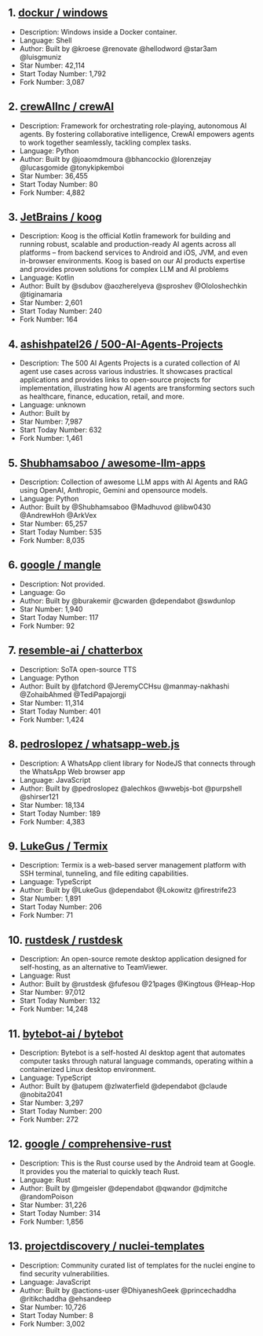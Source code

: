 ## 1. [dockur / windows](https://github.com/dockur/windows)
- Description: Windows inside a Docker container.
- Language: Shell
- Author: Built by @kroese @renovate @hellodword @star3am @luisgmuniz
- Star Number: 42,114
- Start Today Number: 1,792
- Fork Number: 3,087

## 2. [crewAIInc / crewAI](https://github.com/crewAIInc/crewAI)
- Description: Framework for orchestrating role-playing, autonomous AI agents. By fostering collaborative intelligence, CrewAI empowers agents to work together seamlessly, tackling complex tasks.
- Language: Python
- Author: Built by @joaomdmoura @bhancockio @lorenzejay @lucasgomide @tonykipkemboi
- Star Number: 36,455
- Start Today Number: 80
- Fork Number: 4,882

## 3. [JetBrains / koog](https://github.com/JetBrains/koog)
- Description: Koog is the official Kotlin framework for building and running robust, scalable and production-ready AI agents across all platforms – from backend services to Android and iOS, JVM, and even in-browser environments. Koog is based on our AI products expertise and provides proven solutions for complex LLM and AI problems
- Language: Kotlin
- Author: Built by @sdubov @aozherelyeva @sproshev @Ololoshechkin @tiginamaria
- Star Number: 2,601
- Start Today Number: 240
- Fork Number: 164

## 4. [ashishpatel26 / 500-AI-Agents-Projects](https://github.com/ashishpatel26/500-AI-Agents-Projects)
- Description: The 500 AI Agents Projects is a curated collection of AI agent use cases across various industries. It showcases practical applications and provides links to open-source projects for implementation, illustrating how AI agents are transforming sectors such as healthcare, finance, education, retail, and more.
- Language: unknown
- Author: Built by 
- Star Number: 7,987
- Start Today Number: 632
- Fork Number: 1,461

## 5. [Shubhamsaboo / awesome-llm-apps](https://github.com/Shubhamsaboo/awesome-llm-apps)
- Description: Collection of awesome LLM apps with AI Agents and RAG using OpenAI, Anthropic, Gemini and opensource models.
- Language: Python
- Author: Built by @Shubhamsaboo @Madhuvod @libw0430 @AndrewHoh @ArkVex
- Star Number: 65,257
- Start Today Number: 535
- Fork Number: 8,035

## 6. [google / mangle](https://github.com/google/mangle)
- Description: Not provided. 
- Language: Go
- Author: Built by @burakemir @cwarden @dependabot @swdunlop
- Star Number: 1,940
- Start Today Number: 117
- Fork Number: 92

## 7. [resemble-ai / chatterbox](https://github.com/resemble-ai/chatterbox)
- Description: SoTA open-source TTS
- Language: Python
- Author: Built by @fatchord @JeremyCCHsu @manmay-nakhashi @ZohaibAhmed @TediPapajorgji
- Star Number: 11,314
- Start Today Number: 401
- Fork Number: 1,424

## 8. [pedroslopez / whatsapp-web.js](https://github.com/pedroslopez/whatsapp-web.js)
- Description: A WhatsApp client library for NodeJS that connects through the WhatsApp Web browser app
- Language: JavaScript
- Author: Built by @pedroslopez @alechkos @wwebjs-bot @purpshell @shirser121
- Star Number: 18,134
- Start Today Number: 189
- Fork Number: 4,383

## 9. [LukeGus / Termix](https://github.com/LukeGus/Termix)
- Description: Termix is a web-based server management platform with SSH terminal, tunneling, and file editing capabilities.
- Language: TypeScript
- Author: Built by @LukeGus @dependabot @Lokowitz @firestrife23
- Star Number: 1,891
- Start Today Number: 206
- Fork Number: 71

## 10. [rustdesk / rustdesk](https://github.com/rustdesk/rustdesk)
- Description: An open-source remote desktop application designed for self-hosting, as an alternative to TeamViewer.
- Language: Rust
- Author: Built by @rustdesk @fufesou @21pages @Kingtous @Heap-Hop
- Star Number: 97,012
- Start Today Number: 132
- Fork Number: 14,248

## 11. [bytebot-ai / bytebot](https://github.com/bytebot-ai/bytebot)
- Description: Bytebot is a self-hosted AI desktop agent that automates computer tasks through natural language commands, operating within a containerized Linux desktop environment.
- Language: TypeScript
- Author: Built by @atupem @zlwaterfield @dependabot @claude @nobita2041
- Star Number: 3,297
- Start Today Number: 200
- Fork Number: 272

## 12. [google / comprehensive-rust](https://github.com/google/comprehensive-rust)
- Description: This is the Rust course used by the Android team at Google. It provides you the material to quickly teach Rust.
- Language: Rust
- Author: Built by @mgeisler @dependabot @qwandor @djmitche @randomPoison
- Star Number: 31,226
- Start Today Number: 314
- Fork Number: 1,856

## 13. [projectdiscovery / nuclei-templates](https://github.com/projectdiscovery/nuclei-templates)
- Description: Community curated list of templates for the nuclei engine to find security vulnerabilities.
- Language: JavaScript
- Author: Built by @actions-user @DhiyaneshGeek @princechaddha @ritikchaddha @ehsandeep
- Star Number: 10,726
- Start Today Number: 8
- Fork Number: 3,002